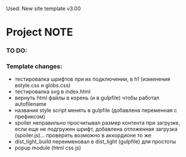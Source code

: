 Used: New site template v3.00

# Project NOTE

### TO DO:



### Template changes:
- тестировалка шрифтов при их подключении, в h1 (изменения вstyle.css и globs.css)
- тестировалка svg в index.html
- вернуть html файлы в корень (и в gulpfile) чтобы работал autofilename
- названия style script менять в gulpfile (добавлена переменная с префиксом)
- spoiler неправильно просчитывал размер контента при загрузке, если еще не подгружен шрифт, добавлена отложенная загрузка (spoiler.js)... проверить возможно в аккордионе то же
- dist_light_build переименовал в dist_light (gulpfile) для простоты
- popup module (html css js)